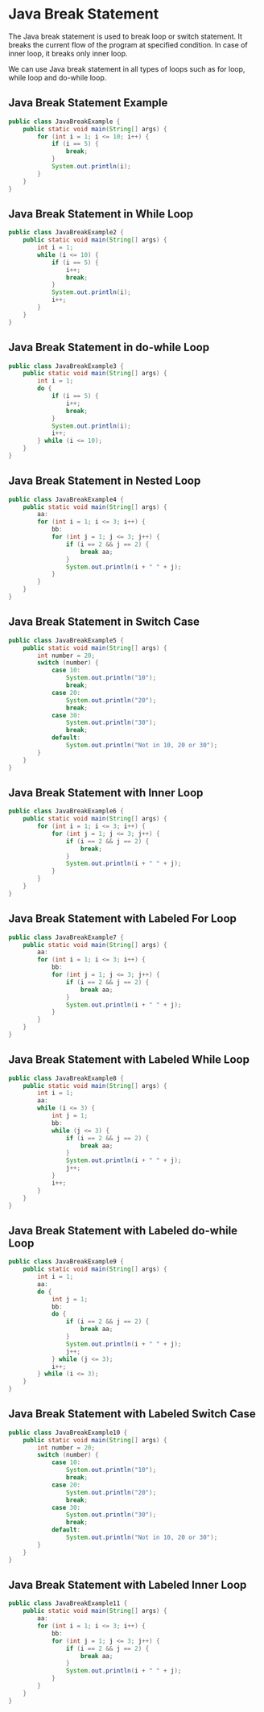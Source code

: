 # Java Break Statement

The Java break statement is used to break loop or switch statement. It breaks the current flow of the program at specified condition. In case of inner loop, it breaks only inner loop.

We can use Java break statement in all types of loops such as for loop, while loop and do-while loop.

## Java Break Statement Example

```java
public class JavaBreakExample {
    public static void main(String[] args) {
        for (int i = 1; i <= 10; i++) {
            if (i == 5) {
                break;
            }
            System.out.println(i);
        }
    }
}
```

## Java Break Statement in While Loop

```java
public class JavaBreakExample2 {
    public static void main(String[] args) {
        int i = 1;
        while (i <= 10) {
            if (i == 5) {
                i++;
                break;
            }
            System.out.println(i);
            i++;
        }
    }
}
```

## Java Break Statement in do-while Loop

```java
public class JavaBreakExample3 {
    public static void main(String[] args) {
        int i = 1;
        do {
            if (i == 5) {
                i++;
                break;
            }
            System.out.println(i);
            i++;
        } while (i <= 10);
    }
}
```

## Java Break Statement in Nested Loop

```java
public class JavaBreakExample4 {
    public static void main(String[] args) {
        aa:
        for (int i = 1; i <= 3; i++) {
            bb:
            for (int j = 1; j <= 3; j++) {
                if (i == 2 && j == 2) {
                    break aa;
                }
                System.out.println(i + " " + j);
            }
        }
    }
}
```

## Java Break Statement in Switch Case

```java
public class JavaBreakExample5 {
    public static void main(String[] args) {
        int number = 20;
        switch (number) {
            case 10:
                System.out.println("10");
                break;
            case 20:
                System.out.println("20");
                break;
            case 30:
                System.out.println("30");
                break;
            default:
                System.out.println("Not in 10, 20 or 30");
        }
    }
}
```

## Java Break Statement with Inner Loop

```java
public class JavaBreakExample6 {
    public static void main(String[] args) {
        for (int i = 1; i <= 3; i++) {
            for (int j = 1; j <= 3; j++) {
                if (i == 2 && j == 2) {
                    break;
                }
                System.out.println(i + " " + j);
            }
        }
    }
}
```

## Java Break Statement with Labeled For Loop

```java
public class JavaBreakExample7 {
    public static void main(String[] args) {
        aa:
        for (int i = 1; i <= 3; i++) {
            bb:
            for (int j = 1; j <= 3; j++) {
                if (i == 2 && j == 2) {
                    break aa;
                }
                System.out.println(i + " " + j);
            }
        }
    }
}
```

## Java Break Statement with Labeled While Loop

```java
public class JavaBreakExample8 {
    public static void main(String[] args) {
        int i = 1;
        aa:
        while (i <= 3) {
            int j = 1;
            bb:
            while (j <= 3) {
                if (i == 2 && j == 2) {
                    break aa;
                }
                System.out.println(i + " " + j);
                j++;
            }
            i++;
        }
    }
}
```

## Java Break Statement with Labeled do-while Loop

```java
public class JavaBreakExample9 {
    public static void main(String[] args) {
        int i = 1;
        aa:
        do {
            int j = 1;
            bb:
            do {
                if (i == 2 && j == 2) {
                    break aa;
                }
                System.out.println(i + " " + j);
                j++;
            } while (j <= 3);
            i++;
        } while (i <= 3);
    }
}
```

## Java Break Statement with Labeled Switch Case

```java
public class JavaBreakExample10 {
    public static void main(String[] args) {
        int number = 20;
        switch (number) {
            case 10:
                System.out.println("10");
                break;
            case 20:
                System.out.println("20");
                break;
            case 30:
                System.out.println("30");
                break;
            default:
                System.out.println("Not in 10, 20 or 30");
        }
    }
}
```

## Java Break Statement with Labeled Inner Loop

```java
public class JavaBreakExample11 {
    public static void main(String[] args) {
        aa:
        for (int i = 1; i <= 3; i++) {
            bb:
            for (int j = 1; j <= 3; j++) {
                if (i == 2 && j == 2) {
                    break aa;
                }
                System.out.println(i + " " + j);
            }
        }
    }
}
```
